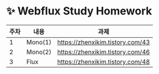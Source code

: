 # ✨ Webflux Study Homework
|주차|내용|과제|
|------|-------|--------|
|1|Mono(1)|https://zhenxikim.tistory.com/43|
|2|Mono(2)|https://zhenxikim.tistory.com/46|
|3|Flux|https://zhenxikim.tistory.com/48|